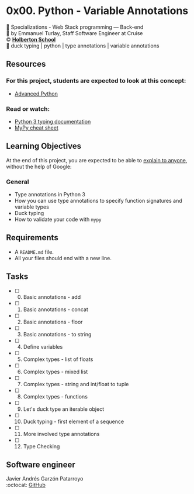# 0x00. Python - Variable Annotations
:open_file_folder: Specializations - Web Stack programming ― Back-end  
:bust_in_silhouette: by Emmanuel Turlay, Staff Software Engineer at Cruise  
:copyright: **[Holberton School](https://www.holbertonschool.com/)**  
:bookmark: duck typing | python | type annotations | variable annotations

## Resources
### For this project, students are expected to look at this concept:
* [Advanced Python](https://intranet.hbtn.io/concepts/136)
### Read or watch:
* [Python 3 typing documentation](https://docs.python.org/3/library/typing.html)
* [MyPy cheat sheet](https://mypy.readthedocs.io/en/latest/cheat_sheet_py3.html)

## Learning Objectives
At the end of this project, you are expected to be able to [explain to anyone](https://fs.blog/2012/04/feynman-technique/), without the help of Google:
### General
* Type annotations in Python 3
* How you can use type annotations to specify function signatures and variable types
* Duck typing
* How to validate your code with ```mypy```

## Requirements
* A ```README.md``` file.
* All your files should end with a new line.

## Tasks
* [ ] 0. Basic annotations - add
* [ ] 1. Basic annotations - concat
* [ ] 2. Basic annotations - floor
* [ ] 3. Basic annotations - to string
* [ ] 4. Define variables
* [ ] 5. Complex types - list of floats
* [ ] 6. Complex types - mixed list
* [ ] 7. Complex types - string and int/float to tuple
* [ ] 8. Complex types - functions
* [ ] 9. Let's duck type an iterable object
* [ ] 10. Duck typing - first element of a sequence
* [ ] 11. More involved type annotations
* [ ] 12. Type Checking

## Software engineer
Javier Andrés Garzón Patarroyo  
:octocat: [GitHub](https://github.com/javierandresgp/)
